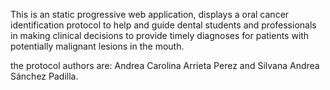 This is an static progressive web application, displays a oral cancer identification protocol to help and guide dental students and professionals in making clinical decisions to provide timely diagnoses for patients with potentially malignant lesions in the mouth.

the protocol authors are: Andrea Carolina Arrieta Perez and Silvana Andrea Sánchez Padilla.